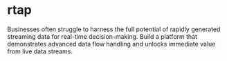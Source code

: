 # rtap
Businesses often struggle to harness the full potential of rapidly generated streaming data for real-time decision-making. Build a platform that demonstrates advanced data flow handling and unlocks immediate value from live data streams.
